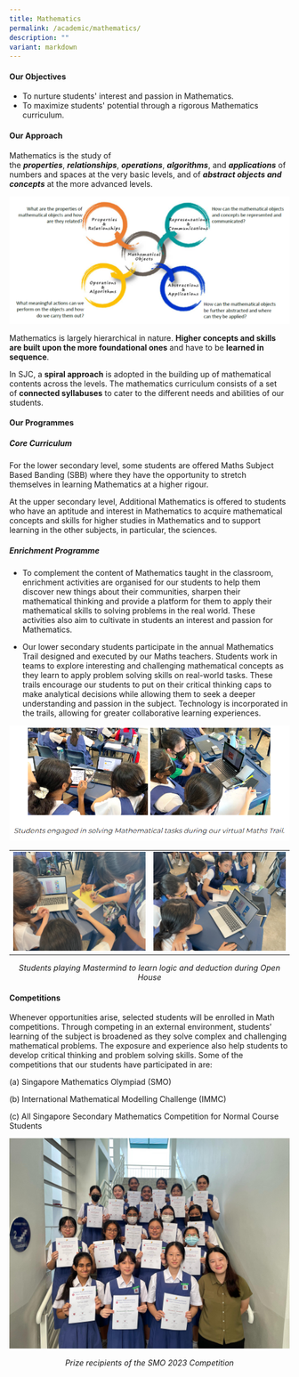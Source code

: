 ```yaml
---
title: Mathematics
permalink: /academic/mathematics/
description: ""
variant: markdown
---
```

<style type="text/css">
figcaption 
{
text-align:center;
font-style: italic;
}
</style>

#### **Our Objectives**


*   To nurture students' interest and passion in Mathematics.
*   To maximize students' potential through a rigorous Mathematics curriculum.

#### **Our Approach**


Mathematics is the study of the&nbsp;**_properties_**,&nbsp;**_relationships_**,&nbsp;**_operations_**,&nbsp;**_algorithms_**, and&nbsp;**_applications_**&nbsp;of numbers and spaces at the very basic levels, and of&nbsp;**_abstract objects and concepts_**&nbsp;at the more advanced levels.  

![](/images/Curriculum/Mathematics/M1.png)

Mathematics is largely hierarchical in nature.&nbsp;**Higher concepts and skills are built upon the more foundational ones**&nbsp;and have to be&nbsp;**learned in sequence**.

  

In SJC, a&nbsp;**spiral approach**&nbsp;is adopted in the building up of mathematical contents across the levels. The mathematics curriculum consists of a set of&nbsp;**connected syllabuses**&nbsp;to cater to the different needs and abilities of our students.

#### **Our Programmes**


##### **Core Curriculum**

For the lower secondary level, some students are offered Maths Subject Based Banding (SBB) where they have the opportunity to stretch themselves in learning Mathematics at a higher rigour.&nbsp;

  
At the upper secondary level, Additional Mathematics is offered to students who have an aptitude and interest in Mathematics to acquire mathematical concepts and skills for higher studies in Mathematics and to support learning in the other subjects, in particular, the sciences.

 ##### **Enrichment Programme**

*   To complement the content of Mathematics taught in the classroom, enrichment activities are organised for our students to help them discover new things about their communities, sharpen their mathematical thinking and provide a platform for them to apply their mathematical skills to solving problems in the real world. These activities also aim to cultivate in students an interest and passion for Mathematics.

*   Our lower secondary students participate in the annual Mathematics Trail designed and executed by our Maths teachers. Students work in teams to explore interesting and challenging mathematical concepts as they learn to apply problem solving skills on real-world tasks. These trails encourage our students to put on their critical thinking caps to make analytical decisions while allowing them to seek a deeper understanding and passion in the subject. Technology is incorporated in the trails, allowing for greater collaborative learning experiences.

![](/images/Curriculum/Mathematics/M2.png)

|||
|-|-|
|![](/images/Curriculum/Mathematics/IMG_6213.jpg)|![](/images/Curriculum/Mathematics/IMG_6214.jpg)|

<figcaption>Students playing Mastermind to learn logic and deduction during Open House
	</figcaption>

#### **Competitions**

Whenever opportunities arise, selected students will be enrolled in Math competitions. Through competing in an external environment, students’ learning of the subject is broadened as they solve complex and challenging mathematical problems. The exposure and experience also help students to develop critical thinking and problem solving skills. Some of the competitions that our students have participated in are:

(a) Singapore Mathematics Olympiad (SMO)

(b) International Mathematical Modelling Challenge (IMMC)

(c) All Singapore Secondary Mathematics Competition for Normal Course Students

![](/images/Curriculum/Mathematics/SMO_2023.jpeg)

<figcaption>Prize recipients of the SMO 2023 Competition
	</figcaption>